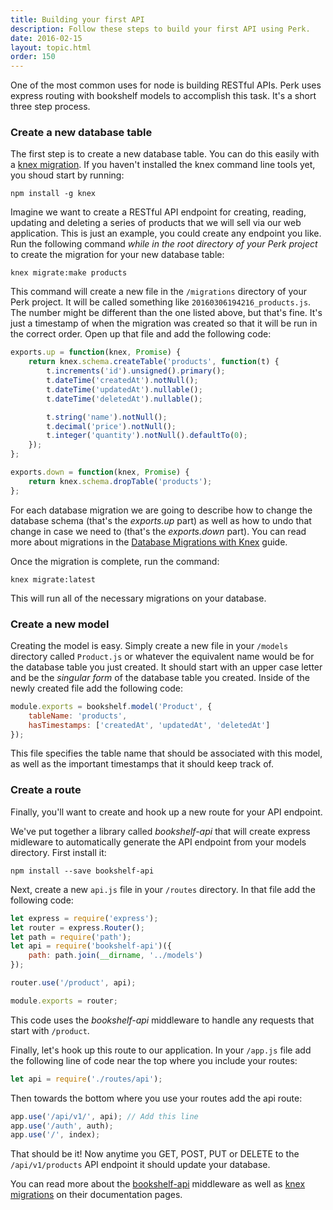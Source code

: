 ```yaml
---
title: Building your first API
description: Follow these steps to build your first API using Perk.
date: 2016-02-15
layout: topic.html
order: 150
---
```


One of the most common uses for node is building RESTful APIs. Perk uses express routing with bookshelf models to accomplish this task. It's a short three step process.

### Create a new database table

The first step is to create a new database table. You can do this easily with a [knex migration](http://knexjs.org/#Migrations). If you haven't installed the knex command line tools yet, you shoud start by running:

`npm install -g knex`

Imagine we want to create a RESTful API endpoint for creating, reading, updating and deleting a series of products that we will sell via our web application. This is just an example, you could create any endpoint you like. Run the following command *while in the root directory of your Perk project* to create the migration for your new database table:

`knex migrate:make products`

This command will create a new file in the `/migrations` directory of your Perk project. It will be called something like `20160306194216_products.js`. The number might be different than the one listed above, but that's fine. It's just a timestamp of when the migration was created so that it will be run in the correct order. Open up that file and add the following code:

```js
exports.up = function(knex, Promise) {
	return knex.schema.createTable('products', function(t) {
		t.increments('id').unsigned().primary();
		t.dateTime('createdAt').notNull();
		t.dateTime('updatedAt').nullable();
		t.dateTime('deletedAt').nullable();

		t.string('name').notNull();
		t.decimal('price').notNull();
		t.integer('quantity').notNull().defaultTo(0);
	});
};

exports.down = function(knex, Promise) {
	return knex.schema.dropTable('products');
};
```

For each database migration we are going to describe how to change the database schema (that's the *exports.up* part) as well as how to undo that change in case we need to (that's the *exports.down* part). You can read more about migrations in the [Database Migrations with Knex](/guides/database-migrations-knex.html) guide.

Once the migration is complete, run the command:

`knex migrate:latest`

This will run all of the necessary migrations on your database.

### Create a new model

Creating the model is easy. Simply create a new file in your `/models` directory called `Product.js` or whatever the equivalent name would be for the database table you just created. It should start with an upper case letter and be the *singular form* of the database table you created. Inside of the newly created file add the following code:

```js
module.exports = bookshelf.model('Product', {
	tableName: 'products',
	hasTimestamps: ['createdAt', 'updatedAt', 'deletedAt']
});
```

This file specifies the table name that should be associated with this model, as well as the important timestamps that it should keep track of.

### Create a route

Finally, you'll want to create and hook up a new route for your API endpoint.

We've put together a library called *bookshelf-api* that will create express midleware to automatically generate the API endpoint from your models directory. First install it:

`npm install --save bookshelf-api`

Next, create a new `api.js` file in your `/routes` directory. In that file add the following code:

```js
let express = require('express');
let router = express.Router();
let path = require('path');
let api = require('bookshelf-api')({
	path: path.join(__dirname, '../models')
});

router.use('/product', api);

module.exports = router;
```

This code uses the *bookshelf-api* middleware to handle any requests that start with `/product`.

Finally, let's hook up this route to our application. In your `/app.js` file add the following line of code near the top where you include your routes:

```js
let api = require('./routes/api');
```

Then towards the bottom where you use your routes add the api route:

```js
app.use('/api/v1/', api); // Add this line
app.use('/auth', auth);
app.use('/', index);
```

That should be it! Now anytime you GET, POST, PUT or DELETE to the `/api/v1/products` API endpoint it should update your database.

You can read more about the [bookshelf-api](https://github.com/alarner/bookshelf-api) middleware as well as [knex migrations](http://knexjs.org/#Migrations) on their documentation pages.